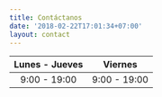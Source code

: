 ```yaml
---
title: Contáctanos
date: '2018-02-22T17:01:34+07:00'
layout: contact
---
```


| Lunes - Jueves |    Viernes   |
|:--------------:|:------------:|
| 9:00 - 19:00   | 9:00 - 19:00 |

